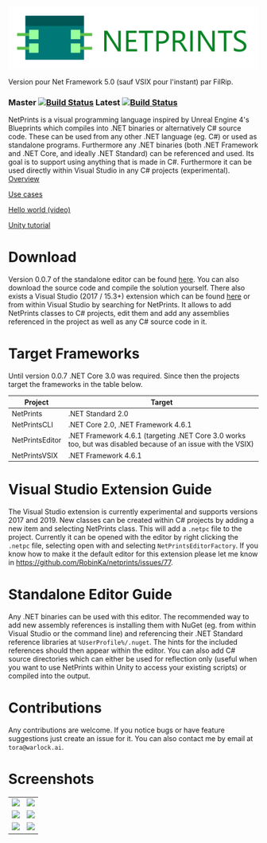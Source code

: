 ![](https://raw.githubusercontent.com/RobinKa/RobinKa.github.io/master/NetPrintsBanner.png)

Version pour Net Framework 5.0 (sauf VSIX pour l'instant) par FilRip.

### Master [![Build Status](https://travis-ci.org/RobinKa/netprints.svg?branch=master)](https://travis-ci.org/RobinKa/netprints) Latest [![Build Status](https://travis-ci.org/RobinKa/netprints.svg)](https://travis-ci.org/RobinKa/netprints)

NetPrints is a visual programming language inspired by Unreal Engine 4's Blueprints which compiles into .NET binaries or alternatively C# source code. These can be used from any other .NET language (eg. C#) or used as standalone programs. Furthermore any .NET binaries (both .NET Framework and .NET Core, and ideally .NET Standard) can be referenced and used. Its goal is to support using anything that is made in C#. Furthermore it can be used directly within Visual Studio in any C# projects (experimental).
[Overview](https://github.com/RobinKa/netprints/wiki/Overview)

[Use cases](https://github.com/RobinKa/netprints/wiki/Use-cases)

[Hello world (video)](https://youtu.be/s4M-WOlGEFk)

[Unity tutorial](https://github.com/RobinKa/NetPrintsUnityTutorial)

# Download
Version 0.0.7 of the standalone editor can be found [here](https://github.com/RobinKa/netprints/releases/tag/0.0.7). You can also download the source code and compile the solution yourself. There also exists a Visual Studio (2017 / 15.3+) extension which can be found [here](https://marketplace.visualstudio.com/items?itemName=NawTora.NetPrints) or from within Visual Studio by searching for NetPrints. It allows to add NetPrints classes to C# projects, edit them and add any assemblies referenced in the project as well as any C# source code in it.

# Target Frameworks
Until version 0.0.7 .NET Core 3.0 was required. Since then the projects target the frameworks in the table below.

| Project | Target |
|--|--|
| NetPrints | .NET Standard 2.0 |
| NetPrintsCLI | .NET Core 2.0, .NET Framework 4.6.1 |
| NetPrintsEditor | .NET Framework 4.6.1 (targeting .NET Core 3.0 works too, but was disabled because of an issue with the VSIX) |
| NetPrintsVSIX | .NET Framework 4.6.1 |

# Visual Studio Extension Guide
The Visual Studio extension is currently experimental and supports versions 2017 and 2019. New classes can be created within C# projects by adding a new item and selecting NetPrints class. This will add a `.netpc` file to the project. Currently it can be opened with the editor by right clicking the `.netpc` file, selecting open with and selecting `NetPrintsEditorFactory`. If you know how to make it the default editor for this extension please let me know in https://github.com/RobinKa/netprints/issues/77.

# Standalone Editor Guide
Any .NET binaries can be used with this editor. The recommended way to add new assembly references is installing them with NuGet (eg. from within Visual Studio or the command line) and referencing their .NET Standard reference libraries at `%UserProfile%/.nuget`. The hints for the included references should then appear within the editor. You can also add C# source directories which can either be used for reflection only (useful when you want to use NetPrints within Unity to access your existing scripts) or compiled into the output.

# Contributions
Any contributions are welcome. If you notice bugs or have feature suggestions just create an issue for it. You can also contact me by email at `tora@warlock.ai`.

# Screenshots
| | |
|:-------------------------:|:-------------------------:|
|<img src="https://i.imgur.com/ld32kuo.png" />|<img src="https://i.imgur.com/qHF1cmq.png" />|
|<img src="https://i.imgur.com/NahX6AM.png" />|<img src="https://i.imgur.com/wekGSFs.png" />|
|<img src="https://i.imgur.com/qdYBLni.png" />|<img src="https://i.imgur.com/bq0vECa.png" />|
